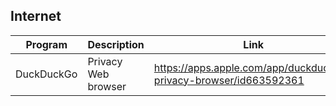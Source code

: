 ## Internet

| Program | Description | Link | Plugins | Comment |
| --- | --- | --- | --- | --- |
| DuckDuckGo | Privacy Web browser |https://apps.apple.com/app/duckduckgo-privacy-browser/id663592361 |
